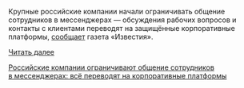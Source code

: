 <!--2025-08-14 12:59:15-->
<div class="yb">
  <div class="rss habr"><p>Крупные российские компании начали ограничивать общение сотрудников в&nbsp;мессенджерах&nbsp;— обсуждения рабочих вопросов и контакты с&nbsp;клиентами переводят на защищённые корпоративные платформы, <a href="https://iz.ru/1936553/2025-08-14/rossiiskie-kompanii-nacali-ogranicivat-obsenie-sotrudnikov-v-messendzerah" rel="noopener noreferrer nofollow">сообщает</a> газета «Известия». </p> <a href="https://habr.com/ru/articles/937200/#habracut">Читать далее</a> <p class="titl"><a href="https://habr.com/ru/news/937200/?utm_source=habrahabr&utm_medium=rss&utm_campaign=937200">Российские компании ограничивают общение сотрудников в мессенджерах: всё переводят на корпоративные платформы</a></p></div>
</div>
